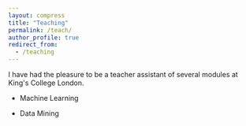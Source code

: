 ```yaml
---
layout: compress
title: "Teaching"
permalink: /teach/
author_profile: true
redirect_from:
  - /teaching
---
```


I have had the pleasure to be a teacher assistant of several modules at King's College London.

* Machine Learning

* Data Mining
